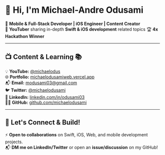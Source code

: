 # 👋 Hi, I'm Michael-Andre Odusami

🚀 **Mobile & Full-Stack Developer | iOS Engineer | Content Creator**  
🎥 **YouTuber** sharing in-depth **Swift & iOS development** related topics
🏆 **4x Hackathon Winner**

---

## 📺 Content & Learning 📚

💡 **YouTube:** [@michaelodus](https://www.youtube.com/@michaelodus)  
🌐 **Portfolio:** [michaelodusamiweb.vercel.app](https://michaelodusamiweb.vercel.app/)  
📬 **Email:** [modusami03@gmail.com](mailto:modusami03@gmail.com)  
🐦 **Twitter:** [@michaelodusami](https://x.com/michaelodusami)  
👔 **LinkedIn:** [linkedin.com/in/odusami03](https://www.linkedin.com/in/odusami03/)  
👨‍💻 **GitHub:** [github.com/michaelodusami](https://github.com/michaelodusami)  

---

## 🎯 Let's Connect & Build!
⚡ **Open to collaborations** on Swift, iOS, Web, and mobile development projects.  
📬 **DM me on LinkedIn/Twitter** or open an **issue/discussion** on my GitHub!  
